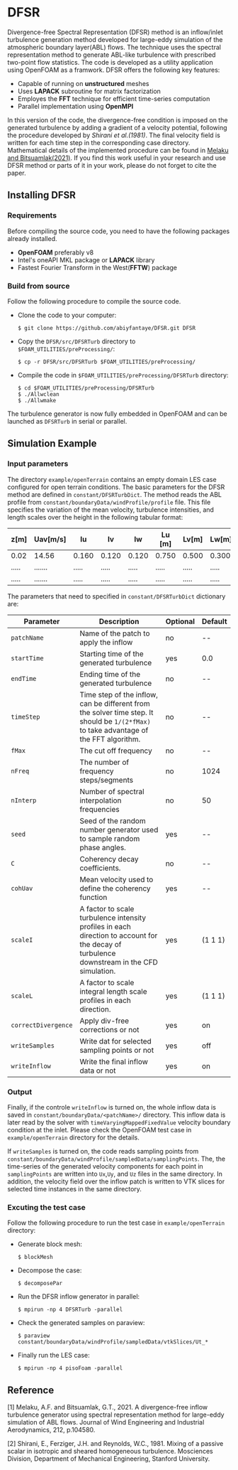 # DFSR
Divergence-free Spectral Representation (DFSR) method is an inflow/inlet turbulence generation method developed for large-eddy simulation of the atmospheric boundary layer(ABL) flows. The technique uses the spectral representation method to generate ABL-like turbulence with prescribed two-point flow statistics. The code is developed as a utility application using OpenFOAM as a framwork. DFSR  offers the following key features:

- Capable of running on **unstructured** meshes
- Uses **LAPACK** subroutine for matrix factorization 
- Employes the **FFT** technique for efficient time-series computation 
- Parallel implementation using **OpenMPI**    

In this version of the code, the divergence-free condition is imposed on the generated turbulence by adding a gradient of a velocity potential, following the procedure developed by *Shirani et al.(1981)*. The final velocity field is written for each time step in the corresponding case directory. Mathematical details of the implemented procedure can be found in [Melaku and Bitsuamlak(2021)](https://www.sciencedirect.com/science/article/pii/S0167610521000660). If you find this work useful in your research and use DFSR method or parts of it in your work, please do not forget to cite the paper.

## Installing DFSR
### Requirements
Before compiling the source code, you need to have the following packages already installed. 
- **OpenFOAM** preferably v8  
- Intel's oneAPI MKL package or **LAPACK** library    
- Fastest Fourier Transform in the West(**FFTW**) package

### Build from source  

Follow the following procedure to compile the source code. 

- Clone the code to your computer:

   `$ git clone https://github.com/abiyfantaye/DFSR.git DFSR` 

- Copy the `DFSR/src/DFSRTurb` directory to `$FOAM_UTILITIES/preProcessing/`:

    `$ cp -r DFSR/src/DFSRTurb $FOAM_UTILITIES/preProcessing/`

- Compile the code in `$FOAM_UTILITIES/preProcessing/DFSRTurb` directory:

    `$ cd $FOAM_UTILITIES/preProcessing/DFSRTurb`\
    `$ ./Allwclean`\
    `$ ./Allwmake`

The turbulence generator is now fully embedded in OpenFOAM and can be launched as `DFSRTurb` in serial or parallel.  

## Simulation Example

### Input parameters 

The directory `example/openTerrain` contains an empty domain LES case configured for open terrain conditions. The basic parameters for the DFSR method are defined in `constant/DFSRTurbDict`. The method reads the ABL profile from `constant/boundaryData/windProfile/profile` file. This file specifies the variation of the mean velocity, turbulence intensities, and length scales over the height in the following tabular format: 

| z[m]  | Uav[m/s] |  Iu   |   Iv   |   Iw   | Lu [m] | Lv[m]  | Lw[m]  |
| ----- | -------- | ----- | ------ | ------ | ------ | ------ | ------ |
| 0.02  | 14.56    | 0.160 | 0.120  | 0.120  | 0.750  | 0.500  | 0.300  |
| ..... | .......  | ..... | .....  | .....  | .....  | .....  | .....  |
| ..... | .......  | ..... | .....  | .....  | .....  | .....  | .....  |

The parameters that need to specified in `constant/DFSRTurbDict` dictionary are: 

| Parameter | Description | Optional | Default |
| --- | --- | --- | --- |
| `patchName` | Name of the patch to apply the inflow | no | -- |
| `startTime` | Starting time of the generated turbulence | yes | 0.0|
| `endTime` | Ending time of the generated turbulence  | no | --|
| `timeStep` | Time step of the inflow, can be different from the solver time step. It should be `1/(2*fMax)` to take advantage of the FFT algorithm. | no | --|
| `fMax` | The cut off frequency | no | --|
| `nFreq` | The number of frequency steps/segments | no | 1024 |
| `nInterp` | Number of spectral interpolation frequencies | no | 50 |
| `seed` | Seed of the random number generator used to sample random phase angles. | yes | -- |
| `C` | Coherency decay coefficients.  | no | --|
| `cohUav` | Mean velocity used to define the coherency function | yes | --|
| `scaleI` | A factor to scale turbulence intensity profiles in each direction to account for the decay of turbulence downstream in the CFD simulation. | yes |(1 1 1)|
| `scaleL` | A factor to scale integral length scale profiles in each direction. | yes | (1 1 1) |
| `correctDivergence` | Apply div-free corrections or not | yes | on |
| `writeSamples` | Write dat for selected sampling points or not | yes | off |
| `writeInflow` | Write the final inflow data or not| yes | on |

### Output 
Finally, if the controle `writeInflow` is turned on, the whole inflow data is saved in `constant/boundaryData/<patchName>/` directory. This inflow data is later read by the solver with `timeVaryingMappedFixedValue` velocity boundary condition at the inlet. Please check the OpenFOAM test case in `example/openTerrain` directory for the details. 

If `writeSamples` is turned on, the code reads sampling points from `constant/boundaryData/windProfile/sampledData/samplingPoints`. The, the time-series of the generated velocity components for each point in `samplingPoints` are written into `Ux`,`Uy`, and `Uz` files in the same directory. In addition, the velocity field over the inflow patch is written to VTK slices for selected time instances in the same directory. 


### Excuting the test case 

Follow the following procedure to run the test case in `example/openTerrain` directory: 

- Generate block mesh:

   `$ blockMesh`

- Decompose the case:

   `$ decomposePar` 

- Run the DFSR inflow generator in parallel:

   `$ mpirun -np 4 DFSRTurb -parallel` 
   
- Check the generated samples on paraview:

   `$ paraview constant/boundaryData/windProfile/sampledData/vtkSlices/Ut_*` 

- Finally run the LES case:

   `$ mpirun -np 4 pisoFoam -parallel` 
 
## Reference 
[1] Melaku, A.F. and Bitsuamlak, G.T., 2021. A divergence-free inflow turbulence generator using spectral representation method for large-eddy simulation of ABL flows. Journal of Wind Engineering and Industrial Aerodynamics, 212, p.104580.

[2] Shirani, E., Ferziger, J.H. and Reynolds, W.C., 1981. Mixing of a passive scalar in isotropic and sheared homogeneous turbulence. Mosciences Division, Department of Mechanical Engineering, Stanford University.

